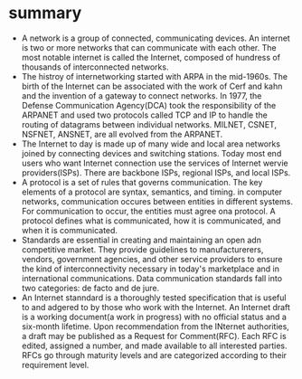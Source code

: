# summary
 - A network is a group of connected, communicating devices. An internet is two or more networks that can communicate with each other. The most notable internet is called the Internet, composed of hundress of thousands of interconnected networks.
 - The histroy of internetworking started with ARPA in the mid-1960s. The birth of the Internet can be associated with the work of Cerf and kahn and the invention of a gateway to connect networks. In 1977, the Defense Communication Agency(DCA) took the responsibility of the ARPANET and used two protocols called TCP and IP to handle the routing of datagrams between individual networks. MILNET, CSNET, NSFNET, ANSNET, are all evolved from the ARPANET.
 - The Internet to day is made up of many wide and local area networks joined by connecting devices and switching stations. Today most end users who want Internet connection use the services of Internet wervie providers(ISPs). There are backbone ISPs, regional ISPs, and local ISPs.
 - A protocol is a set of rules that governs communication. The key elements of a protocol are syntax, semantics, and timing. in computer networks, communication occures between entities in different systems. For communication to occur, the entities must agree ona protocol. A protocol defines what is communicated, how it is communicated, and when it is communicated.
 - Standards are essential in creating and maintaining an open adn competitive market. They provide guidelines to manufacturerers, vendors, government agencies, and other service providers to ensure the kind of interconnectivity necessary in today's marketplace and in international communications. Data communication standards fall into two categories: de facto and de jure.
 - An Internet stanndard is a thoroughly tested specification that is useful to and adgered to by those who work with the Internet. An Internet draft is a working document(a work in progress) with no official status and a six-month lifetime. Upon recommendation from the INternet authorities, a draft may be published as a Request for Comment(RFC). Each RFC is edited, assigned a number, and made available to all interested parties. RFCs go through maturity levels and are categorized according to their requirement level.
 
